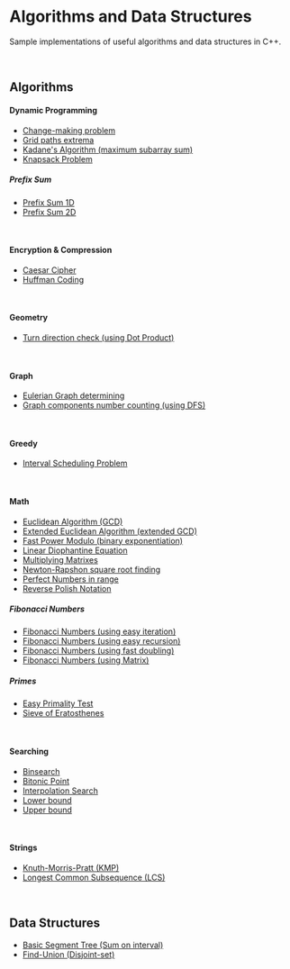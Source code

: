# Algorithms and Data Structures
Sample implementations of useful algorithms and data structures in C++.

<br />

## Algorithms

#### Dynamic Programming
- [Change-making problem](algorithms/change-making.cpp)
- [Grid paths extrema](algorithms/grid-paths-extrema.cpp)
- [Kadane's Algorithm (maximum subarray sum)](algorithms/maximum_subarray_sum.cpp)
- [Knapsack Problem](algorithms/knapsack_problem.cpp)
##### Prefix Sum
- [Prefix Sum 1D](algorithms/prefix-sum-1d.cpp)
- [Prefix Sum 2D](algorithms/prefix-sum-2d.cpp)

<br />

#### Encryption & Compression
- [Caesar Cipher](algorithms/caesar_cipher.cpp)
- [Huffman Coding](algorithms/huffman-coding.cpp)

<br />

#### Geometry
- [Turn direction check (using Dot Product)](algorithms/turn_direction.cpp)

<br />

#### Graph
- [Eulerian Graph determining](algorithms/eulerian_graph.cpp)
- [Graph components number counting (using DFS)](algorithms/graph_components_number_DFS.cpp)

<br />

#### Greedy
- [Interval Scheduling Problem](algorithms/interval_scheduling.cpp)

<br />

#### Math
- [Euclidean Algorithm (GCD)](algorithms/euclidean-algorithm.cpp)
- [Extended Euclidean Algorithm (extended GCD)](algorithms/extended-euclidean-algorithm.cpp)
- [Fast Power Modulo (binary exponentiation)](algorithms/fast_power_modulo.cpp)
- [Linear Diophantine Equation](algorithms/linear-diophantine-equation.cpp)
- [Multiplying Matrixes](algorithms/multiplying_matrixes.cpp)
- [Newton-Rapshon square root finding](algorithms/newton-rapshon.cpp)
- [Perfect Numbers in range](algorithms/perfect-numbers.cpp)
- [Reverse Polish Notation](algorithms/reverse_polish_notation.cpp)
##### Fibonacci Numbers
- [Fibonacci Numbers (using easy iteration)](algorithms/fibonacci-easy-iterative.cpp)
- [Fibonacci Numbers (using easy recursion)](algorithms/fibonacci-easy-recursion.cpp)
- [Fibonacci Numbers (using fast doubling)](algorithms/fibonacci_fast_doubling.cpp)
- [Fibonacci Numbers (using Matrix)](algorithms/fibonacci_on_matrix.cpp)

##### Primes
- [Easy Primality Test](algorithms/easy-primality-test.cpp)
- [Sieve of Eratosthenes](algorithms/sieve_of_eratosthenes.cpp)

<br />

#### Searching
- [Binsearch](algorithms/binsearch_algorithms.cpp)
- [Bitonic Point](algorithms/bitonic_point.cpp)
- [Interpolation Search](algorithms/interpolation_search.cpp)
- [Lower bound](algorithms/lower_bound.cpp)
- [Upper bound](algorithms/upper_bound.cpp)

<br />

#### Strings
- [Knuth-Morris-Pratt (KMP)](algorithms/kmp.cpp)
- [Longest Common Subsequence (LCS)](algorithms/longest_common_subsequence.cpp)

<br />

## Data Structures
- [Basic Segment Tree (Sum on interval)](data-structures/basic-st_sum.cpp)
- [Find-Union (Disjoint-set)](data-structures/find-union.cpp)
